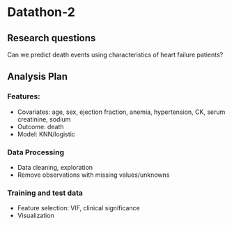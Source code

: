 # Datathon-2

## Research questions

Can we predict death events using characteristics of heart failure patients?

## Analysis Plan

### Features: 
* Covariates: age, sex, ejection fraction, anemia, hypertension, CK, serum creatinine, sodium
* Outcome: death
* Model: KNN/logistic

### Data Processing 
* Data cleaning, exploration
* Remove observations with missing values/unknowns

### Training and test data
* Feature selection: VIF, clinical significance
* Visualization

